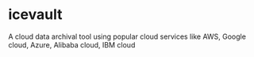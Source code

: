 # icevault
A cloud data archival tool using popular cloud services like AWS, Google cloud, Azure, Alibaba cloud, IBM cloud
